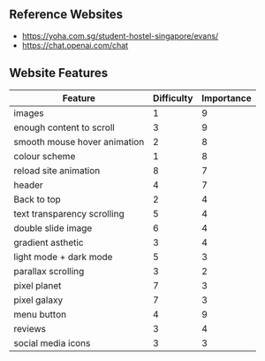 ## Reference Websites ##
- https://yoha.com.sg/student-hostel-singapore/evans/
- https://chat.openai.com/chat


## Website Features ##
| **Feature** | **Difficulty** | **Importance** |
| --- | --- | --- |
|images | 1 | 9|
|enough content to scroll | 3 | 9|
|smooth mouse hover animation | 2 | 8|
|colour scheme | 1 | 8|
|reload site animation | 8 | 7|
|header | 4 | 7|
|Back to top | 2 | 4|
|text transparency scrolling | 5 | 4|
|double slide image | 6 | 4|
|gradient asthetic | 3 | 4|
|light mode + dark mode | 5 | 3|
|parallax scrolling | 3 | 2|
|pixel planet| 7 | 3 |
|pixel galaxy| 7 | 3 |
|menu button| 4 | 9 |
|reviews| 3 | 4 |
|social media icons| 3 | 3 |


